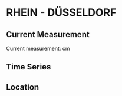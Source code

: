 # RHEIN - DÜSSELDORF

## Current Measurement

Current measurement: <Value topic="rivers/pegel-online/RHEIN/DÜSSELDORF/measurementValue"/> cm

## Time Series

<TimeSeries topic="rivers/pegel-online/RHEIN/DÜSSELDORF/measurementValue" period="week" />

## Location

<WorldMap>
  <Marker lat="51.225498438985994" lon="6.769891254460824" labelTopic="rivers/pegel-online/RHEIN/DÜSSELDORF" />
</WorldMap>
